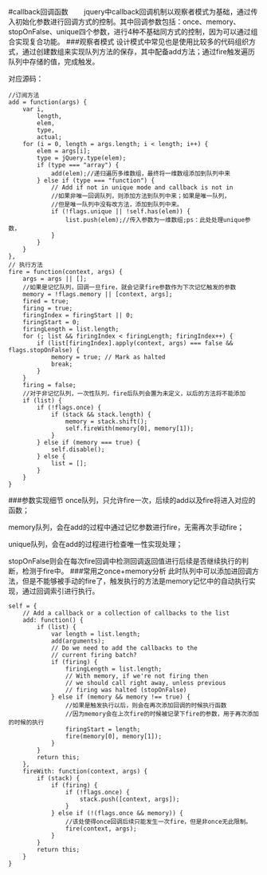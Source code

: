 #callback回调函数
　　jquery中callback回调机制以观察者模式为基础，通过传入初始化参数进行回调方式的控制。其中回调参数包括：once、memory、stopOnFalse、unique四个参数，进行4种不基础同方式的控制，因为可以通过组合实现复合功能。
###观察者模式
设计模式中常见也是使用比较多的代码组织方式，通过创建数组来实现队列方法的保存，其中配备add方法；通过fire触发遍历队列中存储的值，完成触发。

对应源码：

    //订阅方法
    add = function(args) {
		var i,
			length,
			elem,
			type,
			actual;
		for (i = 0, length = args.length; i < length; i++) {
			elem = args[i];
			type = jQuery.type(elem);
			if (type === "array") {
				add(elem);//递归遍历多维数组，最终将一维数组添加到队列中来
			} else if (type === "function") {
				// Add if not in unique mode and callback is not in
                //如果非唯一回调队列，则添加方法到队列中来；如果是唯一队列，
                //但是唯一队列中没有改方法，添加到队列中来。
				if (!flags.unique || !self.has(elem)) {
					list.push(elem);//传入参数为一维数组;ps：此处处理unique参数，
				}
			}
		}
	},
	// 执行方法
	fire = function(context, args) {
		args = args || [];
        //如果是记忆队列，回调一旦fire，就会记录fire参数作为下次记忆触发的参数
		memory = !flags.memory || [context, args]; 
		fired = true;
		firing = true;
		firingIndex = firingStart || 0;
		firingStart = 0;
		firingLength = list.length;
		for (; list && firingIndex < firingLength; firingIndex++) {
			if (list[firingIndex].apply(context, args) === false && flags.stopOnFalse) {
				memory = true; // Mark as halted
				break;
			}
		}
		firing = false;
        //对于非记忆队列，一次性队列，fire后队列会置为未定义，以后的方法将不能添加
		if (list) {
			if (!flags.once) {
				if (stack && stack.length) {
					memory = stack.shift();
					self.fireWith(memory[0], memory[1]);
				}
			} else if (memory === true) {
				self.disable();
			} else {
				list = [];
			}
		}
	}

###参数实现细节
once队列，只允许fire一次，后续的add以及fire将进入对应的函数；

memory队列，会在add的过程中通过记忆参数进行fire，无需再次手动fire；

unique队列，会在add的过程进行检查唯一性实现处理；

stopOnFalse则会在每次fire回调中检测回调返回值进行后续是否继续执行的判断，检测于fire中。
###常用之once+memory分析
此时队列中可以添加进回调方法，但是不能够被手动的fire了，触发执行的方法是memory记忆中的自动执行实现，通过回调索引进行执行。

    self = {
		// Add a callback or a collection of callbacks to the list
		add: function() {
			if (list) {
				var length = list.length;
				add(arguments);
				// Do we need to add the callbacks to the
				// current firing batch?
				if (firing) {
					firingLength = list.length;
					// With memory, if we're not firing then
					// we should call right away, unless previous
					// firing was halted (stopOnFalse)
				} else if (memory && memory !== true) {
					//如果是触发执行以后，则会在再次添加回调的时候执行函数
					//因为memory会在上次fire的时候被记录下fire的参数，用于再次添加的时候的执行
					firingStart = length;
					fire(memory[0], memory[1]);
				}
			}
			return this;
		},
        fireWith: function(context, args) {
			if (stack) {
				if (firing) {
					if (!flags.once) {
						stack.push([context, args]);
					}
				} else if (!(flags.once && memory)) {
                    //该处使得once回调后续只能发生一次fire，但是非once无此限制。
					fire(context, args);
				}
			}
			return this;
		}
    }